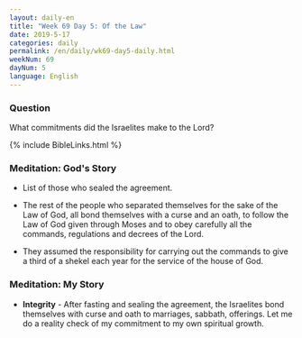 ```yaml
---
layout: daily-en
title: "Week 69 Day 5: Of the Law"
date: 2019-5-17 
categories: daily
permalink: /en/daily/wk69-day5-daily.html
weekNum: 69
dayNum: 5
language: English
---
```


### Question     
What commitments did the Israelites make to the Lord?

{% include BibleLinks.html %} 

### Meditation: God's Story   
+ List of those who sealed the agreement. 

+ The rest of the people who separated themselves for the sake of the Law of God, all bond themselves with a curse and an oath, to follow 
the Law of God given through Moses and to obey carefully all the commands, regulations and decrees of the Lord. 

+ They assumed the responsibility for carrying out the commands to give a third of a shekel each year for the service of the house of God. 

### Meditation: My Story   
+ **Integrity** - After fasting and sealing the agreement, the Israelites bond themselves with curse and oath to marriages, sabbath, offerings. Let me do a reality check of my commitment to my own spiritual growth. 
